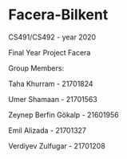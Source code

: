 # Facera-Bilkent

CS491/CS492 - year 2020

Final Year Project
Facera




Group Members:

Taha Khurram - 21701824

Umer Shamaan - 21701563

Zeynep Berfin Gökalp - 21601956

Emil Alizada - 21701327

Verdiyev Zulfugar - 21701208
